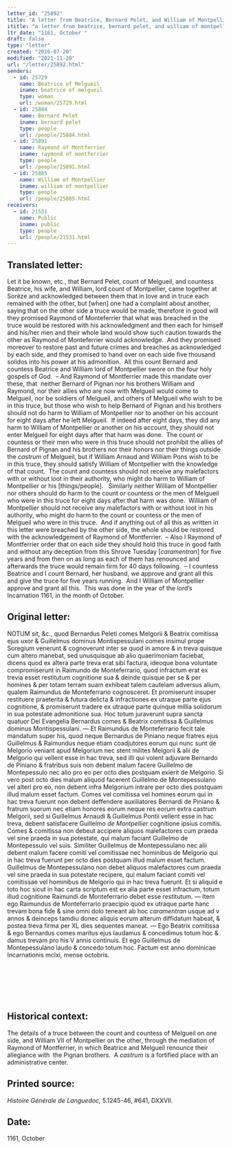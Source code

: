 ```yaml
---
letter_id: "25892"
title: "A letter from Beatrice, Bernard Pelet, and William of Montpellier"
ititle: "a letter from beatrice, bernard pelet, and william of montpellier"
ltr_date: "1161, October "
draft: false
type: "letter"
created: "2016-07-20"
modified: "2021-11-20"
url: "/letter/25892.html"
senders:
  - id: 25729
    name: Beatrice of Melgueil
    iname: beatrice of melgueil
    type: woman
    url: /woman/25729.html
  - id: 25884
    name: Bernard Pelet
    iname: bernard pelet
    type: people
    url: /people/25884.html
  - id: 25891
    name: Raymond of Montferrier
    iname: raymond of montferrier
    type: people
    url: /people/25891.html
  - id: 25885
    name: William of Montpellier
    iname: william of montpellier
    type: people
    url: /people/25885.html
receivers:
  - id: 21531
    name: Public
    iname: public
    type: people
    url: /people/21531.html
---
```

<h2> Translated letter:</h2><p>Let it be known, etc., that Bernard Pelet, count of Melgueil, and countess Beatrice, his wife, and William, lord count of Montpellier, came together at Sorèze and acknowledged between them that in love and in truce each remained with the other, but [when] one had a complaint about another, saying that on the other side a truce would be made, therefore in good will they promised Raymond of Monteferrier that what was breached in the truce would be restored with his acknowledgment and then each for himself and his/her men and their whole land would show such caution towards the other as Raymond of Monteferrier would acknowledge.&nbsp; And they promised moreover to restore past and future crimes and breaches as acknowledged by each side, and they promised to hand over on each side five thousand solidos into his power at his admonition.&nbsp; All this count Bernard and countess Beatrice and William lord of Montpellier swore on the four holy gospels of God.&nbsp; – And Raymond of Montferrier made this mandate over these, that&nbsp; neither Bernard of Pignan nor his brothers William and Raymond, nor their allies who are now with Melgueil would come to Melgueil, nor be soldiers of Melgueil, and others of Melgueil who wish to be in this truce, but those who wish to help Bernard of Pignan and his brothers should not do harm to William of Montpellier nor to another on his account for eight days after he left Melgueil.&nbsp; If indeed after eight days, they did any harm to William of Montpellier or another on his account, they should not enter Melgueil for eight days after that harm was done.&nbsp; The count or countess or their men who were in this truce should not prohibit the allies of Bernard of Pignan and his brothers nor their honors nor their things outside the <i>castrum</i> of Melgueil, but if William Arnaud and William Pons wish to be in this truce, they should satisfy William of Montpellier with the knowledge of that count.&nbsp; The count and countess should not receive any malefactors with or without loot in their authority, who might do harm to William of Montpellier or his [things/people].&nbsp;&nbsp; Similarly neither William of Montpellier nor others should do harm to the count or countess or the men of Melgueil who were in this truce for eight days after that harm was done.&nbsp; William of Montpellier should not receive any malefactors with or without loot in his authority, who might do harm to the count or countess or the men of Melgueil who were in this truce.&nbsp; And if anything out of all this as written in this letter were breached by the other side, the whole should be restored with the acknowledgement of Raymond of Montferrier.&nbsp; – Also I Raymond of Montferrier order that on each side they should hold this truce in good faith and without any deception from this Shrove Tuesday [<i>caramentran</i>] for five years and from then on as long as each of them has renounced and afterwards the truce would remain firm for 40 days following.&nbsp; – I countess Beatrice and I count Bernard, her husband, we approve and grant all this and give the truce for five years running.&nbsp; And I William of Montpellier approve and grant all this.&nbsp; This was done in the year of the lord’s Incarnation 1161, in the month of October.</p><h2 class="mt-4"> Original letter:</h2><p>NOTUM sit, &amp;c., quod Bernardus Peleti comes Melgorii &amp; Beatrix comitissa ejus uxor &amp; Guillelmus dominus Montispessulani comes insimul prope Soregium venerunt &amp; cognoverunt inter se quod in amore &amp; in treva quisque cum altero manebat, sed unusquisque ab alio quaerimoniam faciebat, dicens quod ex altera parte treva erat sibi factura, ideoque bona voluntate compromiserunt in Raimundo de Monteferrario, quod infractum erat ex trevia esset restitutum cognitione sua &amp; deinde quisque per se &amp; per homines &amp; per totam terram suam exhibeat talem cautelam adversus alium, qualem Raimundus de Monteferrario cognosceret. Et promiserunt insuper restituere praeterita &amp; futura delicta &amp; infractiones ex utraque parte ejus cog­nitione, &amp; promiserunt tradere ex utraque parte quinque millia solidorum in sua potestate admonitione sua. Hoc totum juraverunt supra sancta quatuor Dei Evangelia Bernardus comes &amp; Beatrix comitissa &amp; Guillelmus dominus Montispessulani. — Et Raimundus de Monteferrario fecit tale mandatum super his, quod neque Bernar­dus de Piniano neque fratres ejus Guillelmus &amp; Raimundus neque etiam coadjutores eorum qui nunc sunt de Melgorio veniant apud Melgorium nec stent milites Melgorii &amp; alii de Melgorio qui vellent esse in hac treva, sed illi qui volent adjuvare Bernardo de Piniano &amp; fratribus suis non debent malum facere Guillelmo de Montepessulo nec alio pro eo per octo dies postquam exierit de Melgorio. Si vero post octo dies malum aliquod facerent Guillelmo de Montepessulano vel alteri pro eo, non debent infra Melgorium intrare per octo dies postquam illud malum esset factum. Comes vel comitissa vel homines eorum qui in hac treva fuerunt non debent deffendere auxiliatores Bernardi de Piniano &amp; fratrum suorum nec etiam honores eorum neque res eorum extra castrum Melgorii, sed si Guillelmus Arnaudi &amp; Guillelmus Pontii vellent esse in hac treva, debent satisfacere Guillelmo <i>de Montpellier</i> cognitione ipsius comitis. Co­mes &amp; comitissa non debeut accipere aliquos malefactores cum praeda vel sine praeda in sua potestate, qui malum faciant Guillelmo de Montepessulo vel suis. Similiter Guillelmus de Montepessulano nec alii debent malum facere comiti vel comitissae nec hominibus de Melgorio qui in hac treva fuerunt per octo dies postquam illud malum esset factum. Guillelmus de Montepessulano non debet aliquos male­factores cum praeda vel sine praeda in sua potestate recipere, qui malum faciant co­miti vel comitissae vel hominibus de Mel­gorio qui in hac treva fuerunt. Et si aliquid e toto hoc sicut in hac carta scriptum est ex alia parte esset infractum, totum illud cognitione Raimundi de Monteferrario debet esse restitutum. — Item ego Raimundus de Monteferrario praecipio quod ex utraque parte hanc trevam bona fide &amp; sine omni dolo teneant ab hoc <i>caramentran </i>usque ad v annos &amp; deinceps tamdiu donec aliquis eorum alterum diffidatum habeat, &amp; postea treva firma per XL dies sequentes maneat. — Ego Beatrix comitissa &amp; ego Bernardus comes maritus ejus laudamus &amp; concedimus totum hoc &amp; damus trevam pro his V annis continuis. Et ego Guillel­mus de Montepessulano laudo &amp; concedo totum hoc. Factum est anno dominicae Incarnationis mclxi, mense octobris.</p><p>&nbsp;</p><p>&nbsp;</p><p>&nbsp;</p><h2 class="mt-4"> Historical context:</h2><p>The details of a truce between the count and countess of Melgueil on one side, and William VII of Montpellier on the other, through the mediation of Raymond of Montferrier, in which Beatrice and Melgueil renounce their allegiance with &nbsp;the Pignan brothers. &nbsp;A <em>castrum</em> is a fortified place with an administrative center.</p><h2 class="mt-4"> Printed source:</h2><p><em>Histoire&nbsp;Générale&nbsp;de Languedoc,</em>&nbsp;5.1245-46, #641, DXXVII.</p><h2 class="mt-4"> Date:</h2>1161, October 
